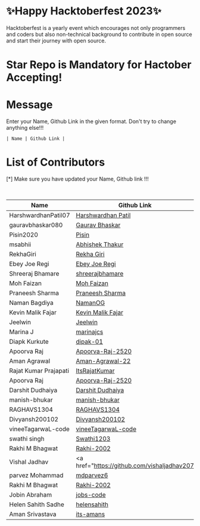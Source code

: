 <h1>✨Happy Hacktoberfest 2023✨</h1>
<p>Hacktoberfest is a yearly event which encourages not only programmers and coders but also non-technical background to contribute in open source and start their journey with open source.</p>
<h1>Star Repo is Mandatory for Hactober Accepting!</h1>

# Message

<p>Enter your Name, Github Link in the given format. Don't try to change anything else!!!</p>
<code>| Name | Github Link |</code>

# List of Contributors

<p>[*] Make sure you have updated your Name, Github link !!!</p>
<br>
  
| Name | Github Link |
| ------|----------|
| HarshwardhanPatil07 | <a href="github.com/HarshwardhanPatil07">Harshwardhan Patil</a> |
| gauravbhaskar080 | <a href="https://github.com/gauravbhaskar080">Gaurav Bhaskar</a> |
| Pisin2020 | <a href="github.com/Pisin2020">Pisin</a> |
| msabhii | <a href="https://github.com/msabhii"> Abhishek Thakur </a> |
| RekhaGiri | <a href="https://github.com/RekhaGiri"> Rekha Giri</a>|
| Ebey Joe Regi | <a href="https://github.com/EbeyJoeRegi"> Ebey Joe Regi</a>|
| Shreeraj Bhamare | <a href="https://github.com/shreerajbhamare"> shreerajbhamare</a>|
| Moh Faizan | <a href="https://github.com/faizanusmani06"> Moh Faizan</a>|
| Praneesh Sharma | <a href="https://github.com/Praneesh-Sharma"> Praneesh Sharma </a>|
| Naman Bagdiya | <a href="https://github.com/NamanOG"> NamanOG </a>|
| Kevin Malik Fajar | <a href="https://github.com/kevinmf1"> Kevin Malik Fajar </a>|
| Jeelwin | <a href="https://github.com/jeelwin"> Jeelwin </a>|
| Marina J | <a href="https://github.com/marinajcs"> marinajcs </a>|
| Diapk Kurkute| <a href="https://github.com/dipak-01"> dipak-01 </a>|
| Apoorva Raj| <a href="https://github.com/Apoorva-Raj-2520"> Apoorva-Raj-2520 </a>|
| Aman Agrawal| <a href="https://github.com/Aman-Agrawal-22"> Aman-Agrawal-22 </a>|
| Rajat Kumar Prajapati| <a href="https://github.com/itsrajatkumar"> ItsRajatKumar </a>|
| Apoorva Raj| <a href="https://github.com/Apoorva-Raj-2520"> Apoorva-Raj-2520 </a>|
| Darshit Dudhaiya| <a href="https://github.com/darshitdudhaiya"> Darshit Dudhaiya </a>|
| manish-bhukar|<a href="https://github.com/manish-bhukar">manish-bhukar</a>|
| RAGHAVS1304|<a href="https://github.com/RAGHAVS1304">RAGHAVS1304</a>|
| Divyansh200102|<a href="https://github.com/Divyansh200102">Divyansh200102</a>|
| vineeTagarwaL-code|<a href="https://github.com/VineeTagarwaL-code">vineeTagarwaL-code</a>|
| swathi singh|<a href="https://github.com/Swathi1203/HactoberFest-2023">Swathi1203</a>|
| Rakhi M Bhagwat |<a href="https://github.com/Rakhi-2002">Rakhi-2002</a>|
| Vishal Jadhav |<a href="https://github.com/vishaljadhav207</a>|
| parvez Mohammad|<a href="https://github.com/mdparvez6">mdparvez6</a>|
| Rakhi M Bhagwat |<a href="https://github.com/Rakhi-2002">Rakhi-2002</a>|
| Jobin Abraham | <a href="https://github.com/jobs-code">jobs-code</a> |
| Helen Sahith Sadhe |<a href="https://github.com/helensahith">helensahith</a>|
| Aman Srivastava |<a href="https://github.com/its-amans">its-amans</a>|
